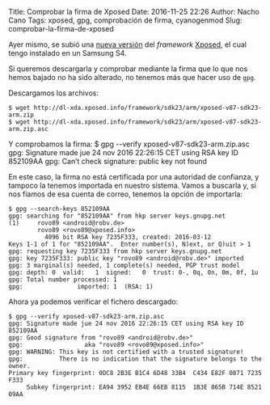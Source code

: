 Title: Comprobar la firma de Xposed
Date: 2016-11-25 22:26
Author: Nacho Cano
Tags: xposed, gpg, comprobación de firma, cyanogenmod
Slug: comprobar-la-firma-de-xposed

Ayer mismo, se subió una [nueva versión][] del _framework_ [Xposed][], el
cual tengo instalado en un Samsung S4.

Si queremos descargarla y comprobar mediante la firma que lo que nos hemos
bajado no ha sido alterado, no tenemos más que hacer uso de `gpg`.

Descargamos los archivos:

    $ wget http://dl-xda.xposed.info/framework/sdk23/arm/xposed-v87-sdk23-arm.zip
    $ wget http://dl-xda.xposed.info/framework/sdk23/arm/xposed-v87-sdk23-arm.zip.asc

Y comprobamos la firma:
    $ gpg --verify xposed-v87-sdk23-arm.zip.asc
    gpg: Signature made jue 24 nov 2016 22:26:15 CET using RSA key ID 852109AA
    gpg: Can’t check signature: public key not found

En este caso, la firma no está certificada por una autoridad de confianza, y
tampoco la tenemos importada en nuestro sistema. Vamos a buscarla y, si nos
fiamos de esa cuenta de correo, tenemos la opción de importarla:

    $ gpg --search-keys 852109AA
    gpg: searching for "852109AA" from hkp server keys.gnupg.net
    (1)     rovo89 <android@robv.de>
            rovo89 <rovo89@xposed.info>
              4096 bit RSA key 7235F333, created: 2016-03-12
    Keys 1-1 of 1 for "852109AA".  Enter number(s), N)ext, or Q)uit > 1
    gpg: requesting key 7235F333 from hkp server keys.gnupg.net
    gpg: key 7235F333: public key "rovo89 <android@robv.de>" imported
    gpg: 3 marginal(s) needed, 1 complete(s) needed, PGP trust model
    gpg: depth: 0  valid:   1  signed:   0  trust: 0-, 0q, 0n, 0m, 0f, 1u
    gpg: Total number processed: 1
    gpg:               imported: 1  (RSA: 1)

Ahora ya podemos verificar el fichero descargado:

    $ gpg --verify xposed-v87-sdk23-arm.zip.asc
    gpg: Signature made jue 24 nov 2016 22:26:15 CET using RSA key ID 852109AA
    gpg: Good signature from "rovo89 <android@robv.de>"
    gpg:                 aka "rovo89 <rovo89@xposed.info>"
    gpg: WARNING: This key is not certified with a trusted signature!
    gpg:          There is no indication that the signature belongs to the owner.
    Primary key fingerprint: 0DC8 2B3E B1C4 6D48 33B4  C434 E82F 0871 7235 F333
         Subkey fingerprint: EA94 3952 EB4E 66EB 8115  1B3E 865B 714E 8521 09AA

  [nueva versión]: http://dl-xda.xposed.info/framework/sdk23/arm/
    "Xposed v87 SDK23 ARM"
  [Xposed]: http://repo.xposed.info/
    "Xposed framework"
